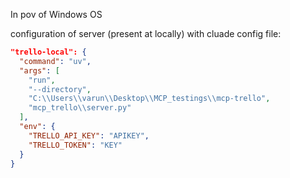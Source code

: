 In pov of Windows OS

configuration of server (present at locally) with cluade config file:
```json
"trello-local": {
  "command": "uv",
  "args": [
    "run",
    "--directory",
    "C:\\Users\\varun\\Desktop\\MCP_testings\\mcp-trello",
    "mcp_trello\\server.py"
  ],
  "env": {
    "TRELLO_API_KEY": "APIKEY",
    "TRELLO_TOKEN": "KEY"
  }
}
```
